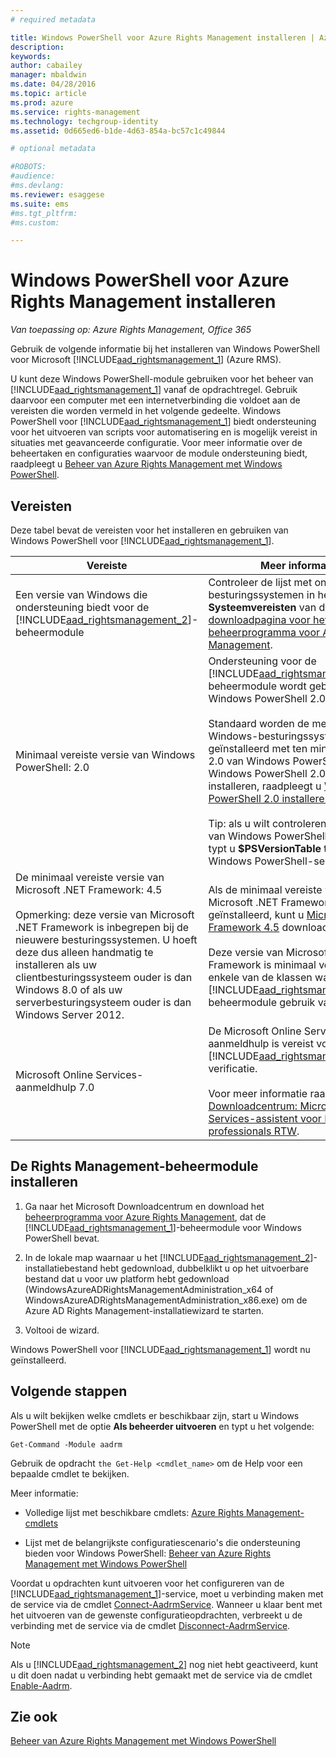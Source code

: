 ```yaml
---
# required metadata

title: Windows PowerShell voor Azure Rights Management installeren | Azure RMS
description:
keywords:
author: cabailey
manager: mbaldwin
ms.date: 04/28/2016
ms.topic: article
ms.prod: azure
ms.service: rights-management
ms.technology: techgroup-identity
ms.assetid: 0d665ed6-b1de-4d63-854a-bc57c1c49844

# optional metadata

#ROBOTS:
#audience:
#ms.devlang:
ms.reviewer: esaggese
ms.suite: ems
#ms.tgt_pltfrm:
#ms.custom:

---
```


# Windows PowerShell voor Azure Rights Management installeren

*Van toepassing op: Azure Rights Management, Office 365*

Gebruik de volgende informatie bij het installeren van Windows PowerShell voor Microsoft [!INCLUDE[aad_rightsmanagement_1](../includes/aad_rightsmanagement_1_md.md)] (Azure RMS).

U kunt deze Windows PowerShell-module gebruiken voor het beheer van [!INCLUDE[aad_rightsmanagement_1](../includes/aad_rightsmanagement_1_md.md)] vanaf de opdrachtregel. Gebruik daarvoor een computer met een internetverbinding die voldoet aan de vereisten die worden vermeld in het volgende gedeelte. Windows PowerShell voor [!INCLUDE[aad_rightsmanagement_1](../includes/aad_rightsmanagement_1_md.md)] biedt ondersteuning voor het uitvoeren van scripts voor automatisering en is mogelijk vereist in situaties met geavanceerde configuratie. Voor meer informatie over de beheertaken en configuraties waarvoor de module ondersteuning biedt, raadpleegt u [Beheer van Azure Rights Management met Windows PowerShell](administer-powershell.md).

## Vereisten
Deze tabel bevat de vereisten voor het installeren en gebruiken van Windows PowerShell voor [!INCLUDE[aad_rightsmanagement_1](../includes/aad_rightsmanagement_1_md.md)].

|Vereiste|Meer informatie|
|---------------|--------------------|
|Een versie van Windows die ondersteuning biedt voor de [!INCLUDE[aad_rightsmanagement_2](../includes/aad_rightsmanagement_2_md.md)]-beheermodule|Controleer de lijst met ondersteunde besturingssystemen in het gedeelte **Systeemvereisten** van de [-downloadpagina voor het beheerprogramma voor Azure Rights Management](http://go.microsoft.com/fwlink/?LinkId=257721).|
|Minimaal vereiste versie van Windows PowerShell: 2.0|Ondersteuning voor de [!INCLUDE[aad_rightsmanagement_2](../includes/aad_rightsmanagement_2_md.md)]-beheermodule wordt geboden vanaf Windows PowerShell 2.0.<br /><br />Standaard worden de meeste Windows-besturingssystemen geïnstalleerd met ten minste versie 2.0 van Windows PowerShell. Als u Windows PowerShell 2.0 wilt installeren, raadpleegt u [Windows PowerShell 2.0 installeren](http://msdn.microsoft.com/library/ff637750.aspx).<br /><br />Tip: als u wilt controleren welke versie van Windows PowerShell u gebruikt, typt u **$PSVersionTable** tijdens een Windows PowerShell-sessie.|
|De minimaal vereiste versie van Microsoft .NET Framework: 4.5<br /><br />Opmerking: deze versie van Microsoft .NET Framework is inbegrepen bij de nieuwere besturingssystemen. U hoeft deze dus alleen handmatig te installeren als uw clientbesturingssysteem ouder is dan Windows 8.0 of als uw serverbesturingsysteem ouder is dan Windows Server 2012.|Als de minimaal vereiste versie van Microsoft .NET Framework nog niet is geïnstalleerd, kunt u [Microsoft .NET Framework 4.5](http://www.microsoft.com/download/details.aspx?id=30653) downloaden.<br /><br />Deze versie van Microsoft .NET Framework is minimaal vereist voor enkele van de klassen waar de [!INCLUDE[aad_rightsmanagement_2](../includes/aad_rightsmanagement_2_md.md)]-beheermodule gebruik van maakt.|
|Microsoft Online Services-aanmeldhulp 7.0|De Microsoft Online Services-aanmeldhulp is vereist voor [!INCLUDE[aad_rightsmanagement_1](../includes/aad_rightsmanagement_1_md.md)]-verificatie.<br /><br />Voor meer informatie raadpleegt u [Downloadcentrum: Microsoft Online Services-assistent voor IT-professionals RTW](http://www.microsoft.com/en-us/download/details.aspx?id=41950).|

## De Rights Management-beheermodule installeren

1.  Ga naar het Microsoft Downloadcentrum en download het [beheerprogramma voor Azure Rights Management](https://go.microsoft.com/fwlink/?LinkId=257721), dat de [!INCLUDE[aad_rightsmanagement_1](../includes/aad_rightsmanagement_1_md.md)]-beheermodule voor Windows PowerShell bevat.

2.  In de lokale map waarnaar u het [!INCLUDE[aad_rightsmanagement_2](../includes/aad_rightsmanagement_2_md.md)]-installatiebestand hebt gedownload, dubbelklikt u op het uitvoerbare bestand dat u voor uw platform hebt gedownload (WindowsAzureADRightsManagementAdministration_x64 of WindowsAzureADRightsManagementAdministration_x86.exe) om de Azure AD Rights Management-installatiewizard te starten.

3.  Voltooi de wizard.

Windows PowerShell voor [!INCLUDE[aad_rightsmanagement_1](../includes/aad_rightsmanagement_1_md.md)] wordt nu geïnstalleerd.

## Volgende stappen
Als u wilt bekijken welke cmdlets er beschikbaar zijn, start u Windows PowerShell met de optie **Als beheerder uitvoeren** en typt u het volgende:

```
Get-Command -Module aadrm
```
Gebruik de opdracht `the Get-Help <cmdlet_name>` om de Help voor een bepaalde cmdlet te bekijken.

Meer informatie:

-   Volledige lijst met beschikbare cmdlets: [Azure Rights Management-cmdlets](https://msdn.microsoft.com/library/windowsazure/dn629398.aspx)

-   Lijst met de belangrijkste configuratiescenario's die ondersteuning bieden voor Windows PowerShell: [Beheer van Azure Rights Management met Windows PowerShell](administer-powershell.md)

Voordat u opdrachten kunt uitvoeren voor het configureren van de [!INCLUDE[aad_rightsmanagement_1](../includes/aad_rightsmanagement_1_md.md)]-service, moet u verbinding maken met de service via de cmdlet [Connect-AadrmService](https://msdn.microsoft.com/library/windowsazure/dn629415.aspx). Wanneer u klaar bent met het uitvoeren van de gewenste configuratieopdrachten, verbreekt u de verbinding met de service via de cmdlet [Disconnect-AadrmService](https://msdn.microsoft.com/library/windowsazure/dn629416.aspx).

> [!NOTE]
> Als u [!INCLUDE[aad_rightsmanagement_2](../includes/aad_rightsmanagement_2_md.md)] nog niet hebt geactiveerd, kunt u dit doen nadat u verbinding hebt gemaakt met de service via de cmdlet [Enable-Aadrm](https://msdn.microsoft.com/library/windowsazure/dn629412.aspx).

## Zie ook
[Beheer van Azure Rights Management met Windows PowerShell](administer-powershell.md)


<!--HONumber=Apr16_HO4-->


